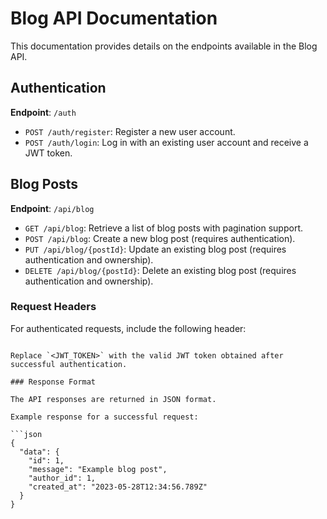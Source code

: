 # Blog API Documentation

This documentation provides details on the endpoints available in the Blog API.

## Authentication

**Endpoint**: `/auth`

- `POST /auth/register`: Register a new user account.
- `POST /auth/login`: Log in with an existing user account and receive a JWT token.

## Blog Posts

**Endpoint**: `/api/blog`

- `GET /api/blog`: Retrieve a list of blog posts with pagination support.
- `POST /api/blog`: Create a new blog post (requires authentication).
- `PUT /api/blog/{postId}`: Update an existing blog post (requires authentication and ownership).
- `DELETE /api/blog/{postId}`: Delete an existing blog post (requires authentication and ownership).

### Request Headers

For authenticated requests, include the following header:

```

Replace `<JWT_TOKEN>` with the valid JWT token obtained after successful authentication.

### Response Format

The API responses are returned in JSON format.

Example response for a successful request:

```json
{
  "data": {
    "id": 1,
    "message": "Example blog post",
    "author_id": 1,
    "created_at": "2023-05-28T12:34:56.789Z"
  }
}
```
